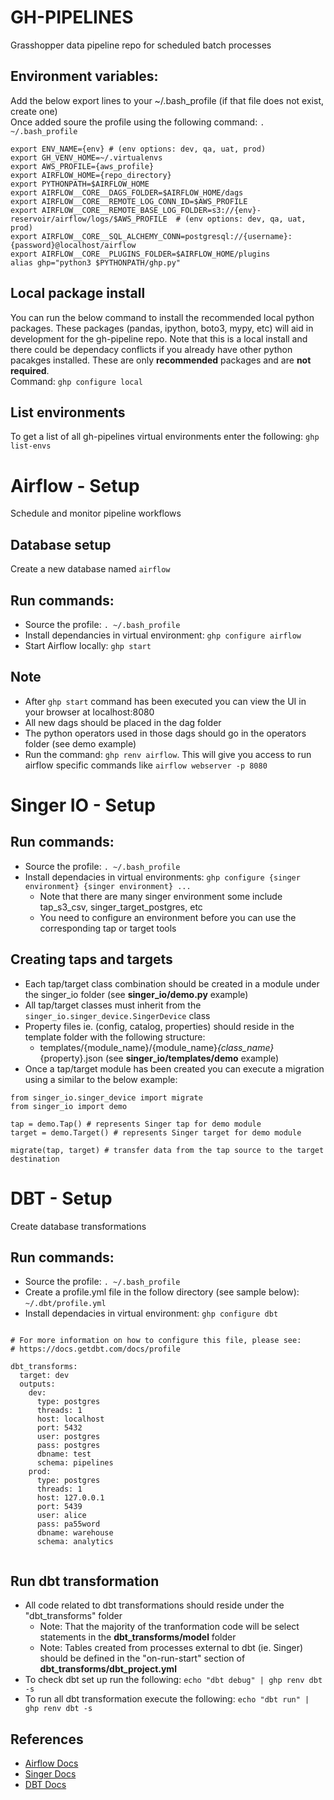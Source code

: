 # GH-PIPELINES
Grasshopper data pipeline repo for scheduled batch processes

## Environment variables:

Add the below export lines to your ~/.bash_profile (if that file does not exist, create one)   
Once added soure the profile using the following command: `. ~/.bash_profile`  


```
export ENV_NAME={env} # (env options: dev, qa, uat, prod)
export GH_VENV_HOME=~/.virtualenvs
export AWS_PROFILE={aws_profile}  
export AIRFLOW_HOME={repo_directory}  
export PYTHONPATH=$AIRFLOW_HOME  
export AIRFLOW__CORE__DAGS_FOLDER=$AIRFLOW_HOME/dags  
export AIRFLOW__CORE__REMOTE_LOG_CONN_ID=$AWS_PROFILE  
export AIRFLOW__CORE__REMOTE_BASE_LOG_FOLDER=s3://{env}-reservoir/airflow/logs/$AWS_PROFILE  # (env options: dev, qa, uat, prod)  
export AIRFLOW__CORE__SQL_ALCHEMY_CONN=postgresql://{username}:{password}@localhost/airflow  
export AIRFLOW__CORE__PLUGINS_FOLDER=$AIRFLOW_HOME/plugins
alias ghp="python3 $PYTHONPATH/ghp.py"
```

## Local package install

You can run the below command to install the recommended local python packages.
These packages (pandas, ipython, boto3, mypy, etc) will aid in development for the gh-pipeline repo.
Note that this is a local install and there could be dependacy conflicts if you already have
other python pacakges installed.  These are only **recommended** packages and are **not required**.  
Command: `ghp configure local`  

## List environments

To get a list of all gh-pipelines virtual environments enter the following:  `ghp list-envs`


# Airflow - Setup
Schedule and monitor pipeline workflows


## Database setup

Create a new database named `airflow`  

## Run commands:

- Source the profile: `. ~/.bash_profile`
- Install dependancies in virtual environment: `ghp configure airflow`
- Start Airflow locally: `ghp start`


## Note

- After `ghp start` command has been executed you can view the UI in your browser at localhost:8080
- All new dags should be placed in the dag folder
- The python operators used in those dags should go in the operators folder (see demo example)
- Run the command: `ghp renv airflow`.  This will give you access to run airflow specific commands like `airflow webserver -p 8080`


# Singer IO - Setup

## Run commands:

- Source the profile: `. ~/.bash_profile`  
- Install dependacies in virtual environments: `ghp configure {singer environment} {singer environment} ...`  
    - Note that there are many singer environment some include tap_s3_csv, singer_target_postgres, etc
    - You need to configure an environment before you can use the corresponding tap or target tools

## Creating taps and targets

- Each tap/target class combination should be created in a module under the singer_io folder (see **singer_io/demo.py** example)  
- All tap/target classes must inherit from the `singer_io.singer_device.SingerDevice` class  
- Property files ie. (config, catalog, properties) should reside in the template folder with the following structure:  
    - templates/{module_name}/{module_name}_{class_name}_{property}.json (see **singer_io/templates/demo** example)  
- Once a tap/target module has been created you can execute a migration using a similar to the below example:  
```
from singer_io.singer_device import migrate
from singer_io import demo

tap = demo.Tap() # represents Singer tap for demo module
target = demo.Target() # represents Singer target for demo module

migrate(tap, target) # transfer data from the tap source to the target destination
```

# DBT - Setup
Create database transformations

## Run commands:

- Source the profile: `. ~/.bash_profile`
- Create a profile.yml file in the follow directory (see sample below): `~/.dbt/profile.yml`
- Install dependacies in virtual environment: `ghp configure dbt`

```

# For more information on how to configure this file, please see:
# https://docs.getdbt.com/docs/profile

dbt_transforms:
  target: dev
  outputs:
    dev:
      type: postgres
      threads: 1
      host: localhost
      port: 5432
      user: postgres
      pass: postgres
      dbname: test
      schema: pipelines
    prod:
      type: postgres
      threads: 1
      host: 127.0.0.1
      port: 5439
      user: alice
      pass: pa55word
      dbname: warehouse
      schema: analytics
  

```

## Run dbt transformation

- All code related to dbt transformations should reside under the "dbt_transforms" folder
    - Note: That the majority of the tranformation code will be select statements in the **dbt_transforms/model** folder
    - Note: Tables created from processes external to dbt (ie. Singer) should be defined in the "on-run-start" section of **dbt_transforms/dbt_project.yml**
- To check dbt set up run the following: `echo "dbt debug" | ghp renv dbt -s`
- To run all dbt transformation execute the following: `echo "dbt run" | ghp renv dbt -s`

## References

- [Airflow Docs](https://airflow.apache.org/docs/stable/start.html)
- [Singer Docs](https://github.com/singer-io/getting-started)
- [DBT Docs](https://docs.getdbt.com/tutorial/create-a-project-dbt-cli/)



